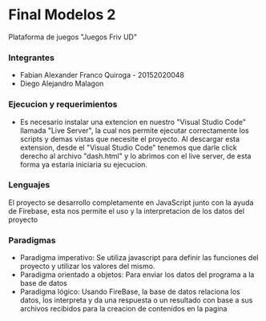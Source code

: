 # Final Modelos 2
Plataforma de juegos "Juegos Friv UD"

### Integrantes
- Fabian Alexander Franco Quiroga - 20152020048 
- Diego Alejandro Malagon

### Ejecucion y requerimientos
- Es necesario instalar una extencion en nuestro "Visual Studio Code" llamada "Live Server", la cual nos permite ejecutar correctamente los scripts y demas vistas que necesite el proyecto. Al descargar esta extension, desde el "Visual Studio Code" tenemos que darle click derecho al archivo "dash.html" y lo abrimos con el live server, de esta forma ya estaria iniciaria su ejecucion.

### Lenguajes 
El proyecto se desarrollo completamente en JavaScript junto con la ayuda de Firebase, esta nos permite el uso y la interpretacion de los datos del proyecto 

### Paradigmas
- Paradigma imperativo: Se utiliza javascript para definir las funciones del proyecto y utilizar los valores del mismo.
- Paradigma orientado a objetos: Para enviar los datos del programa a la base de datos
- Paradigma lógico: Usando FireBase, la base de datos relaciona los datos, los interpreta y da una respuesta o un resultado con base a sus archivos recibidos para la creacion de contenidos en la pagina
